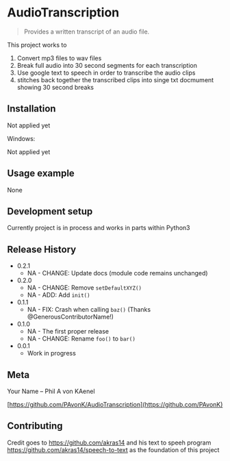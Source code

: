 # AudioTranscription
> Provides a written transcript of an audio file.


This project works to
1. Convert mp3 files to wav files
2. Break full audio into 30 second segments for each transcription
3. Use google text to speech in order to transcribe the audio clips
4. stitches back together the transcribed clips into singe txt docmument showing 30 second breaks



## Installation

Not applied yet

Windows:

Not applied yet

## Usage example

None

## Development setup

Currently project is in process and works in parts within Python3



## Release History

* 0.2.1
    * NA - CHANGE: Update docs (module code remains unchanged)
* 0.2.0
    * NA - CHANGE: Remove `setDefaultXYZ()`
    * NA - ADD: Add `init()`
* 0.1.1
    * NA - FIX: Crash when calling `baz()` (Thanks @GenerousContributorName!)
* 0.1.0
    * NA - The first proper release
    * NA - CHANGE: Rename `foo()` to `bar()`
* 0.0.1
    * Work in progress

## Meta

Your Name – Phil A von KAenel

[https://github.com/PAvonK/AudioTranscription](https://github.com/PAvonK)

## Contributing

Credit goes to https://github.com/akras14 and his text to speeh program https://github.com/akras14/speech-to-text as the foundation of this project

<!-- Markdown link & img dfn's -->

